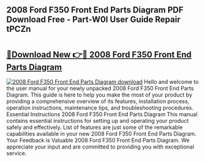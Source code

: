 ## 2008 Ford F350 Front End Parts Diagram PDF Download Free - Part-W0l User Guide Repair tPCZn

# <h2><a href="http://dfnyv1w.blite.top/?on=2008+Ford+F350+Front+End+Parts+Diagram">🔗Download New 👉🔴 2008 Ford F350 Front End Parts Diagram</a></h2>

[![2008 Ford F350 Front End Parts Diagram download](https://i.imgur.com/lujVjoI.png)](http://dfnyv1w.blite.top/?on=2008+Ford+F350+Front+End+Parts+Diagram)
Hello and welcome to the user manual for your newly unpacked 2008 Ford F350 Front End Parts Diagram. This guide is here to help you make the most of your product by providing a comprehensive overview of its features, installation process, operation instructions, maintenance tips, and troubleshooting procedures. Essential Instructions 2008 Ford F350 Front End Parts Diagram This manual contains essential instructions for setting up and operating your product safely and effectively. List of features are just some of the remarkable capabilities available in your new 2008 Ford F350 Front End Parts Diagram. Your Feedback is Valuable 2008 Ford F350 Front End Parts Diagram. We appreciate your input and are committed to providing you with exceptional service.
